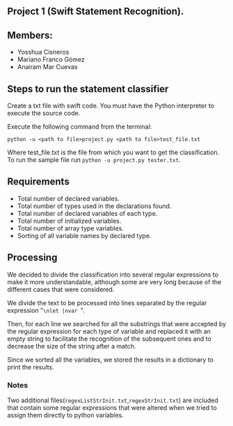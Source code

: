 ## Project 1 (Swift Statement Recognition). 

## Members:

- Yosshua Cisneros 
- Mariano Franco Gómez 
- Anairam Mar Cuevas 


## Steps to run the statement classifier


Create a txt file with swift code. You must have the Python interpreter to execute the source code.

Execute the following command from the terminal:

```
python -u <path to file>project.py <path to file>test_file.txt
```


Where test_file.txt is the file from which you want to get the classification.
To run the sample file run `python -u project.py tester.txt`.

## Requirements

- Total number of declared variables.
- Total number of types used in the declarations found.
- Total number of declared variables of each type.
- Total number of initialized variables.
- Total number of array type variables.
- Sorting of all variable names by declared type.


## Processing

We decided to divide the classification into several regular expressions to make it more understandable, although some are very long because of the different cases that were considered.


We divide the text to be processed into lines separated by the regular expression "`\nlet |nvar `". 

Then, for each line we searched for all the substrings that were accepted by the regular expression for each type of variable and replaced it with an empty string to facilitate the recognition of the subsequent ones and to decrease the size of the string after a match. 


Since we sorted all the variables, we stored the results in a dictionary to print the results.

### Notes

Two additional files(`regexListStrInit.txt`,`regexStrInit.txt`) are included that contain some regular expressions that were altered when we tried to assign them directly to python variables.